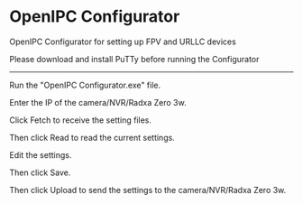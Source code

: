# OpenIPC Configurator
OpenIPC Configurator for setting up FPV and URLLC devices

Please download and install PuTTy before running the Configurator

---

Run the "OpenIPC Configurator.exe" file.

Enter the IP of the camera/NVR/Radxa Zero 3w.

Click Fetch to receive the setting files.

Then click Read to read the current settings.

Edit the settings.

Then click Save.

Then click Upload to send the settings to the camera/NVR/Radxa Zero 3w.


